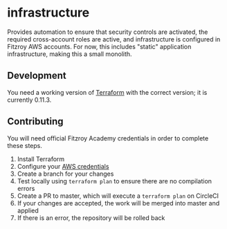 # infrastructure

Provides automation to ensure that security controls are activated, the required cross-account roles are active, and infrastructure is configured in Fitzroy AWS accounts. For now, this includes "static" application infrastructure, making this a small monolith.

## Development

You need a working version of [Terraform](https://terraform.io) with the correct version; it is currently 0.11.3.

## Contributing

You will need official Fitzroy Academy credentials in order to complete these steps.

1. Install Terraform
2. Configure your [AWS credentials](https://docs.aws.amazon.com/cli/latest/userguide/cli-chap-configure.html)
3. Create a branch for your changes
4. Test locally using `terraform plan` to ensure there are no compilation errors
5. Create a PR to master, which will execute a `terraform plan` on CircleCI
6. If your changes are accepted, the work will be merged into master and applied
7. If there is an error, the repository will be rolled back